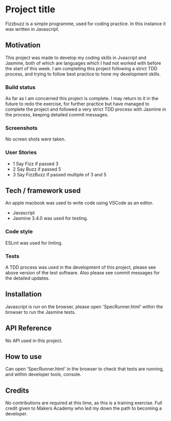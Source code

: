# Project title

Fizzbuzz is a simple programme, used for coding practice. In this instance it was written in Javascript.

## Motivation

This project was made to develop my coding skills in Jvascript and Jasmine, both of which are languages which I had not worked with before the start of this week. I am completing this project following a strict TDD process, and trying to follow best practice to hone my development skills.

### Build status
  
As far as I am concerned this project is complete. I may return to it in the future to redo the exercise, for further practice but have managed to complete the project and followed a very strict TDD process with Jasmine in the process, keeping detailed commit messages.

### Screenshots

No screen shots were taken.

### User Stories

* 1 Say Fizz if passed 3
* 2 Say Buzz if passed 5
* 3 Say FizzBuzz if passed multiple of 3 and 5

## Tech / framework used

An apple macbook was used to write code using VSCode as an editor.

* Javascript
* Jasmine 3.4.0 was used for testing.

### Code style

ESLint was used for linting.

### Tests

A TDD process was used in the development of this project, please see above version of the test software. Also please see commit messages for the detailed updates.

## Installation

Javascript is run on the browser, please open 'SpecRunner.html' within the browser to run the Jasmine tests.

## API Reference

No API used in this project.

## How to use

Can open 'SpecRunner.html' in the browser to check that tests are running, and within developer tools, console.

## Credits

No contributions are required at this time, as this is a training exercise. Full credit given to Makers Academy who led my down the path to becoming a developer.